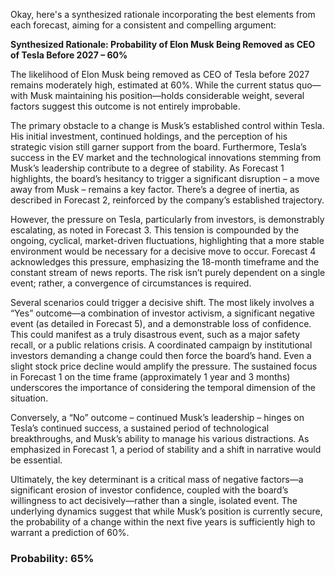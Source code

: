 Okay, here's a synthesized rationale incorporating the best elements from each forecast, aiming for a consistent and compelling argument:

**Synthesized Rationale: Probability of Elon Musk Being Removed as CEO of Tesla Before 2027 – 60%**

The likelihood of Elon Musk being removed as CEO of Tesla before 2027 remains moderately high, estimated at 60%. While the current status quo—with Musk maintaining his position—holds considerable weight, several factors suggest this outcome is not entirely improbable.

The primary obstacle to a change is Musk’s established control within Tesla. His initial investment, continued holdings, and the perception of his strategic vision still garner support from the board. Furthermore, Tesla’s success in the EV market and the technological innovations stemming from Musk’s leadership contribute to a degree of stability. As Forecast 1 highlights, the board’s hesitancy to trigger a significant disruption – a move away from Musk – remains a key factor.  There’s a degree of inertia, as described in Forecast 2, reinforced by the company’s established trajectory.

However, the pressure on Tesla, particularly from investors, is demonstrably escalating, as noted in Forecast 3. This tension is compounded by the ongoing, cyclical, market-driven fluctuations, highlighting that a more stable environment would be necessary for a decisive move to occur.  Forecast 4 acknowledges this pressure, emphasizing the 18-month timeframe and the constant stream of news reports. The risk isn’t purely dependent on a single event; rather, a convergence of circumstances is required.

Several scenarios could trigger a decisive shift.  The most likely involves a “Yes” outcome—a combination of investor activism, a significant negative event (as detailed in Forecast 5), and a demonstrable loss of confidence.  This could manifest as a truly disastrous event, such as a major safety recall, or a public relations crisis. A coordinated campaign by institutional investors demanding a change could then force the board’s hand. Even a slight stock price decline would amplify the pressure. The sustained focus in Forecast 1 on the time frame (approximately 1 year and 3 months) underscores the importance of considering the temporal dimension of the situation.

Conversely, a “No” outcome – continued Musk’s leadership – hinges on Tesla’s continued success, a sustained period of technological breakthroughs, and Musk’s ability to manage his various distractions. As emphasized in Forecast 1, a period of stability and a shift in narrative would be essential.

Ultimately, the key determinant is a critical mass of negative factors—a significant erosion of investor confidence, coupled with the board’s willingness to act decisively—rather than a single, isolated event. The underlying dynamics suggest that while Musk’s position is currently secure, the probability of a change within the next five years is sufficiently high to warrant a prediction of 60%.


### Probability: 65%